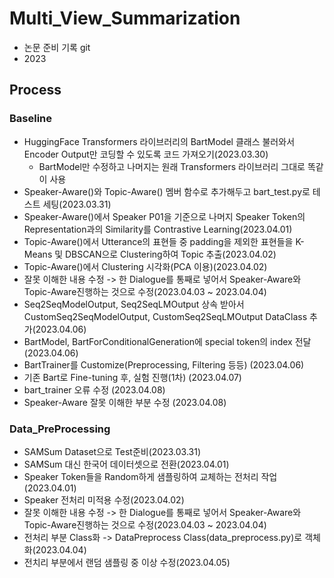 # Multi_View_Summarization
- 논문 준비 기록 git
- 2023

## Process
### Baseline
- HuggingFace Transformers 라이브러리의 BartModel 클래스 불러와서 Encoder Output만 코딩할 수 있도록 코드 가져오기(2023.03.30)
    - BartModel만 수정하고 나머지는 원래 Transformers 라이브러리 그대로 똑같이 사용
- Speaker-Aware()와 Topic-Aware() 멤버 함수로 추가해두고 bart_test.py로 테스트 세팅(2023.03.31)
- Speaker-Aware()에서 Speaker P01을 기준으로 나머지 Speaker Token의 Representation과의 Similarity를 Contrastive Learning(2023.04.01)
- Topic-Aware()에서 Utterance의 표현들 중 padding을 제외한 표현들을 K-Means 및 DBSCAN으로 Clustering하여 Topic 추출(2023.04.02)
- Topic-Aware()에서 Clustering 시각화(PCA 이용)(2023.04.02)
- 잘못 이해한 내용 수정 -> 한 Dialogue를 통째로 넣어서 Speaker-Aware와 Topic-Aware진행하는 것으로 수정(2023.04.03 ~ 2023.04.04)
- Seq2SeqModelOutput, Seq2SeqLMOutput 상속 받아서 CustomSeq2SeqModelOutput, CustomSeq2SeqLMOutput DataClass 추가(2023.04.06)
- BartModel, BartForConditionalGeneration에 special token의 index 전달(2023.04.06)
- BartTrainer를 Customize(Preprocessing, Filtering 등등) (2023.04.06)
- 기존 Bart로 Fine-tuning 후, 실험 진행(1차) (2023.04.07)
- bart_trainer 오류 수정 (2023.04.08)
- Speaker-Aware 잘못 이해한 부분 수정 (2023.04.08)

### Data_PreProcessing
- SAMSum Dataset으로 Test준비(2023.03.31)
- SAMSum 대신 한국어 데이터셋으로 전환(2023.04.01)
- Speaker Token들을 Random하게 샘플링하여 교체하는 전처리 작업(2023.04.01)
- Speaker 전처리 미적용 수정(2023.04.02)
- 잘못 이해한 내용 수정 -> 한 Dialogue를 통째로 넣어서 Speaker-Aware와 Topic-Aware진행하는 것으로 수정(2023.04.03 ~ 2023.04.04)
- 전처리 부분 Class화 -> DataPreprocess Class(data_preprocess.py)로 객체화(2023.04.04)
- 전치리 부분에서 랜덤 샘플링 중 이상 수정(2023.04.05)
